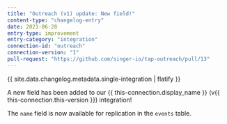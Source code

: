```yaml
---
title: "Outreach (v1) update: New field!"
content-type: "changelog-entry"
date: 2021-06-28
entry-type: improvement
entry-category: "integration"
connection-id: "outreach"
connection-version: "1"
pull-request: "https://github.com/singer-io/tap-outreach/pull/13"
---
```

{{ site.data.changelog.metadata.single-integration | flatify }}

A new field has been added to our {{ this-connection.display_name }} (v{{ this-connection.this-version }}) integration!

The `name` field is now available for replication in the `events` table.
